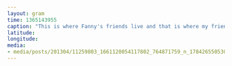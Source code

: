 ```yaml
---
layout: gram
time: 1365143955
caption: "This is where Fanny's friends live and that is where my friends live. @bookis @brke @veganstraightedge"
latitude: 
longitude: 
media:
- media/posts/201304/11259803_1661120054117802_764871759_n_17842655053000351.jpg
---
```

